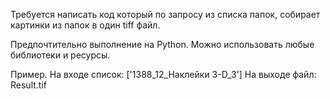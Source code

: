 Требуется написать код который по запросу из списка папок, собирает картинки из папок в один tiff файл.

Предпочтительно выполнение на Python. Можно использовать любые библиотеки и ресурсы.

Пример.
На входе список: ['1388_12_Наклейки 3-D_3']
На выходе файл: Result.tif
